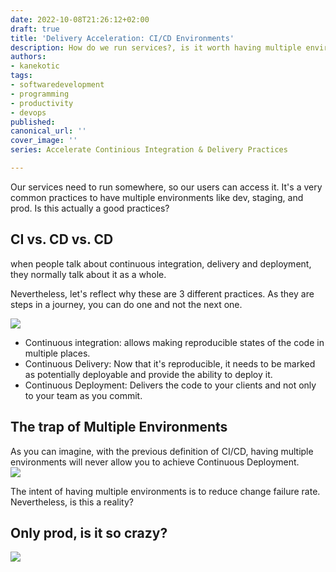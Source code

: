 ```yaml
---
date: 2022-10-08T21:26:12+02:00
draft: true
title: 'Delivery Acceleration: CI/CD Environments'
description: How do we run services?, is it worth having multiple environments?
authors:
- kanekotic
tags:
- softwaredevelopment
- programming
- productivity
- devops
published: 
canonical_url: ''
cover_image: ''
series: Accelerate Continious Integration & Delivery Practices

---
```

Our services need to run somewhere, so our users can access it. It's a very common practices to have multiple environments like dev, staging, and prod. Is this actually a good practices?

## CI vs. CD vs. CD

when people talk about continuous integration, delivery and deployment, they normally talk about it as a whole. 

Nevertheless, let's reflect why these are 3 different practices. As they are steps in a journey, you can do one and not the next one.

![](https://www.kanekotic.com/img/cicd.png)

* Continuous integration: allows making reproducible states of the code in multiple places.
* Continuous Delivery: Now that it's reproducible, it needs to be marked as potentially deployable and provide the ability to deploy it.
* Continuous Deployment: Delivers the code to your clients and not only to your team as you commit.

## The trap of Multiple Environments

As you can imagine, with the previous definition of CI/CD, having multiple environments will never allow you to achieve Continuous Deployment.   
![](https://www.kanekotic.com/img/environments.jpeg)

The intent of having multiple environments is to reduce change failure rate. Nevertheless, is this a reality?

## Only prod, is it so crazy?

![](https://www.kanekotic.com/img/single_environment.jpeg)